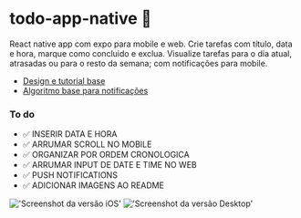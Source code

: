 # todo-app-native 📑

React native app com expo para mobile e web. 
Crie tarefas com título, data e hora, marque como concluido e exclua. Visualize tarefas para o dia atual, atrasadas ou para o resto da semana; com notificações para mobile.

- [Design e tutorial base](https://www.youtube.com/watch?v=0kL6nhutjQ8)
- [Algoritmo base para notificações](https://www.lahoregraphix.com/how-to-send-push-notification-in-react-native-expo-2023/)

### To do
- ✅ INSERIR DATA E HORA
- ✅ ARRUMAR SCROLL NO MOBILE
- ✅ ORGANIZAR POR ORDEM CRONOLOGICA
- ✅ ARRUMAR INPUT DE DATE E TIME NO WEB
- ✅ PUSH NOTIFICATIONS
- ✅ ADICIONAR IMAGENS AO README

!['Screenshot da versão iOS']('./iOS.jpg')
!['Screenshot da versão Desktop']('./desktop.jpg')
